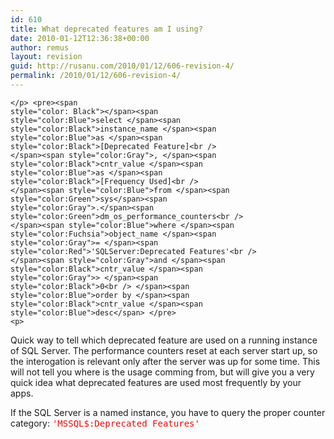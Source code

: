 ```yaml
---
id: 610
title: What deprecated features am I using?
date: 2010-01-12T12:36:38+00:00
author: remus
layout: revision
guid: http://rusanu.com/2010/01/12/606-revision-4/
permalink: /2010/01/12/606-revision-4/
---
```

<code class="prettyprint lang-sql">&lt;/p>
&lt;pre>&lt;span style="color: Black">&lt;/span>&lt;span style="color:Blue">select &lt;/span>&lt;span style="color:Black">instance_name &lt;/span>&lt;span style="color:Blue">as &lt;/span>&lt;span style="color:Black">[Deprecated Feature]&lt;br />
  &lt;/span>&lt;span style="color:Gray">, &lt;/span>&lt;span style="color:Black">cntr_value &lt;/span>&lt;span style="color:Blue">as &lt;/span>&lt;span style="color:Black">[Frequency Used]&lt;br />
&lt;/span>&lt;span style="color:Blue">from &lt;/span>&lt;span style="color:Green">sys&lt;/span>&lt;span style="color:Gray">.&lt;/span>&lt;span style="color:Green">dm_os_performance_counters&lt;br />
&lt;/span>&lt;span style="color:Blue">where &lt;/span>&lt;span style="color:Fuchsia">object_name &lt;/span>&lt;span style="color:Gray">= &lt;/span>&lt;span style="color:Red">'SQLServer:Deprecated Features'&lt;br />
&lt;/span>&lt;span style="color:Gray">and &lt;/span>&lt;span style="color:Black">cntr_value &lt;/span>&lt;span style="color:Gray">&gt; &lt;/span>&lt;span style="color:Black">0&lt;br />
&lt;/span>&lt;span style="color:Blue">order by &lt;/span>&lt;span style="color:Black">cntr_value &lt;/span>&lt;span style="color:Blue">desc&lt;/span>
&lt;/pre>
&lt;p></code>

Quick way to tell which deprecated feature are used on a running instance of SQL Server. The performance counters reset at each server start up, so the interogation is relevant only after the server was up for some time. This will not tell you where is the usage comming from, but will give you a very quick idea what deprecated features are used most frequently by your apps.

If the SQL Server is a named instance, you have to query the proper counter category: <tt><span style="color:Red">'MSSQL$<instancename>:Deprecated Features'</tt></p>